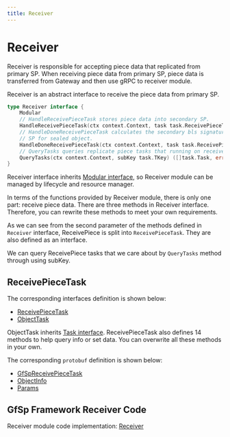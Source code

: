 ```yaml
---
title: Receiver
---
```


# Receiver

Receiver is responsible for accepting piece data that replicated from primary SP. When receiving piece data from primary SP, piece data is transferred from Gateway and then use gRPC to receiver module.

Receiver is an abstract interface to receive the piece data from primary SP.

```go
type Receiver interface {
    Modular
    // HandleReceivePieceTask stores piece data into secondary SP.
    HandleReceivePieceTask(ctx context.Context, task task.ReceivePieceTask, data []byte) error
    // HandleDoneReceivePieceTask calculates the secondary bls signature of the object and sign it, returns to the primary
    // SP for sealed object.
    HandleDoneReceivePieceTask(ctx context.Context, task task.ReceivePieceTask) ([]byte, error)
    // QueryTasks queries replicate piece tasks that running on receiver by task sub-key.
    QueryTasks(ctx context.Context, subKey task.TKey) ([]task.Task, error)
}
```

Receiver interface inherits [Modular interface](./common/lifecycle_modular.md#modular-interface), so Receiver module can be managed by lifecycle and resource manager.

In terms of the functions provided by Receiver module, there is only one part: receive piece data. There are three methods in Receiver interface. Therefore, you can rewrite these methods to meet your own requirements.

As we can see from the second parameter of the methods defined in `Receiver` interface, ReceivePiece is split into `ReceivePieceTask`. They are also defined as an interface.

We can query ReceivePiece tasks that we care about by `QueryTasks` method through using subKey.

## ReceivePieceTask

The corresponding interfaces definition is shown below:

- [ReceivePieceTask](./common/task.md#receivepiecetask)
- [ObjectTask](./common/task.md#objecttask)

ObjectTask inherits [Task interface](./common/task.md#task). ReceivePieceTask also defines 14 methods to help query info or set data. You can overwrite all these methods in your own.

The corresponding `protobuf` definition is shown below:

- [GfSpReceivePieceTask](./common/proto.md#gfspreceivepiecetask-proto)
- [ObjectInfo](./common/proto.md#objectinfo-proto)
- [Params](./common/proto.md#params-proto)

## GfSp Framework Receiver Code

Receiver module code implementation: [Receiver](https://github.com/zkMeLabs/mechain-storage-provider/tree/master/modular/receiver)
